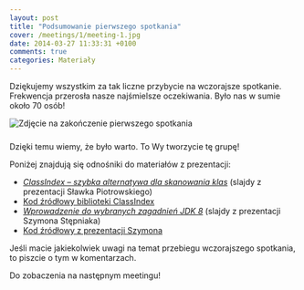 ```yaml
---
layout: post
title: "Podsumowanie pierwszego spotkania"
cover: /meetings/1/meeting-1.jpg
date: 2014-03-27 11:33:31 +0100
comments: true
categories: Materiały
---
```

Dziękujemy wszystkim za tak liczne przybycie na wczorajsze spotkanie. Frekwencja przerosła nasze najśmielsze oczekiwania. Było nas w sumie około 70 osób!
 
<div class="row text-center">
  <div class="col-md-12">
    <img class="no-border" src="{{ root_url }}/meetings/1/meeting-1.jpg" alt="Zdjęcie na zakończenie pierwszego spotkania" style="margin-bottom: 10px;"/>
  </div>
</div>

Dzięki temu wiemy, że było warto. To Wy tworzycie tę grupę!

<!--more-->

Poniżej znajdują się odnośniki do materiałów z prezentacji:
<ul>
  <li>
    <a href="http://www-users.mat.umk.pl/~sentinel/ClassIndex - quicker alternative to classpath scanning.pdf" target="_blank">
      <em>ClassIndex – szybka alternatywa dla skanowania klas</em></a> (slajdy z prezentacji Sławka Piotrowskiego)
  </li>
  <li>
    <a href="https://github.com/atteo/classindex" target="_blank">
      Kod źródłowy biblioteki ClassIndex
    </a>
  </li>
  <li>
    <a href="http://www.slideshare.net/SzymonStpniak/toru-jug-wprowadzenie-do" target="_blank">
      <em>Wprowadzenie do wybranych zagadnień JDK 8</em></a> (slajdy z prezentacji Szymona Stępniaka)
  </li>
  <li>
    <a href="https://github.com/wololock/jdk8-demo" target="_blank">
      Kod źródłowy z prezentacji Szymona
    </a>
  </li>
</ul>

Jeśli macie jakiekolwiek uwagi na temat przebiegu wczorajszego spotkania, to piszcie o tym w komentarzach.

Do zobaczenia na następnym meetingu!
